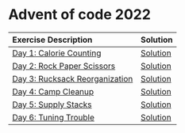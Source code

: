 # Advent of code 2022


|Exercise Description|Solution|
|:---|:---|
|[Day 1: Calorie Counting](https://adventofcode.com/2022/day/1)   |[Solution](https://github.com/dschenck/Advent-of-Code/blob/master/2022/Day%2001/Solution.ipynb)|
|[Day 2: Rock Paper Scissors](https://adventofcode.com/2022/day/2)|[Solution](https://github.com/dschenck/Advent-of-Code/blob/master/2022/Day%2002/Solution.ipynb)|
|[Day 3: Rucksack Reorganization](https://adventofcode.com/2022/day/3)|[Solution](https://github.com/dschenck/Advent-of-Code/blob/master/2022/Day%2003/Solution.ipynb)|
|[Day 4: Camp Cleanup](https://adventofcode.com/2022/day/4)|[Solution](https://github.com/dschenck/Advent-of-Code/blob/master/2022/Day%2004/Solution.ipynb)|
|[Day 5: Supply Stacks](https://adventofcode.com/2022/day/5)|[Solution](https://github.com/dschenck/Advent-of-Code/blob/master/2022/Day%2005/Solution.ipynb)|
|[Day 6: Tuning Trouble](https://adventofcode.com/2022/day/6)|[Solution](https://github.com/dschenck/Advent-of-Code/blob/master/2022/Day%2006/Solution.ipynb)|


